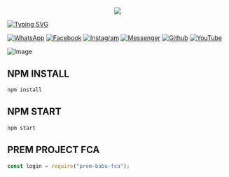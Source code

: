 ## <h3 align="center">
  
  <p align="center"><img src="https://img.shields.io/badge/WELCOME%20TO -PREM PROJECT FYT BOT-green?colorA=%23ff0000&colorB=%23017e40&style=flat-square">  
  
</h3>

[![Typing SVG](https://readme-typing-svg.herokuapp.com?font=Neuton&font-weight=bold&size=20&color=FFFF00&background=FF0000&center=true&vCenter=true&width=400&height=60&lines=HELLO+FRIENDS+I'M+MR+PREM+BABU+🙂+🤞;PREM+PROJECT+FYT+BOT;PREM+FCA+BOT;THANKYOU+FOR+USING+PREM+PROJECT&border=20px+solid+000000&speed=100)](https://git.io/typing-svg)


[![WhatsApp](https://img.shields.io/badge/WhatsApp-red?style=for-the-badge&logo=whatsapp)](https://wa.me/+919501113608)
[![Facebook](https://img.shields.io/badge/Facebook-green?style=for-the-badge&logo=facebook)](https://www.facebook.com/prembabu66)
[![Instagram](https://img.shields.io/badge/Instagram-purple?style=for-the-badge&logo=instagram)](https://www.instagram.com/prem_.status)
[![Messenger](https://img.shields.io/badge/Chat-Messenger-blue?style=for-the-badge&logo=messenger)](https://m.me/100070531069371)
[![Github](https://img.shields.io/badge/Github-MrDarkYTgreen?style=for-the-badge&logo=github)](https://github.com/prem-project3608)
[![YouTube](https://img.shields.io/badge/YouTube-red?style=for-the-badge&logo=youtube)](https://www.youtube.com/@premfilm)

![Image](https://i.imgur.com/rZxmABp.png)


## NPM INSTALL 
```bash
npm install
```
## NPM START
```bash
npm start
```
## PREM PROJECT FCA 
```js
const login = require("prem-babu-fca");
```
